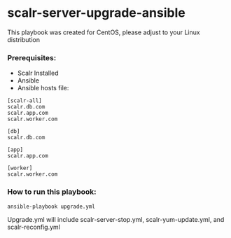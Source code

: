# scalr-server-upgrade-ansible

This playbook was created for CentOS, please adjust to your Linux distribution

### Prerequisites:
- Scalr Installed
- Ansible
- Ansible hosts file:
```
[scalr-all]
scalr.db.com
scalr.app.com
scalr.worker.com

[db]
scalr.db.com

[app]
scalr.app.com

[worker]
scalr.worker.com
```

### How to run this playbook:
```
ansible-playbook upgrade.yml
```
Upgrade.yml will include scalr-server-stop.yml, scalr-yum-update.yml, and scalr-reconfig.yml
